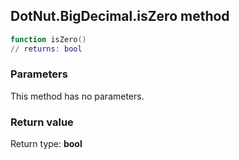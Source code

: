 ## DotNut.BigDecimal.isZero method


```lua
function isZero()
// returns: bool
```


### Parameters

This method has no parameters.

### Return value

Return type: **bool**

